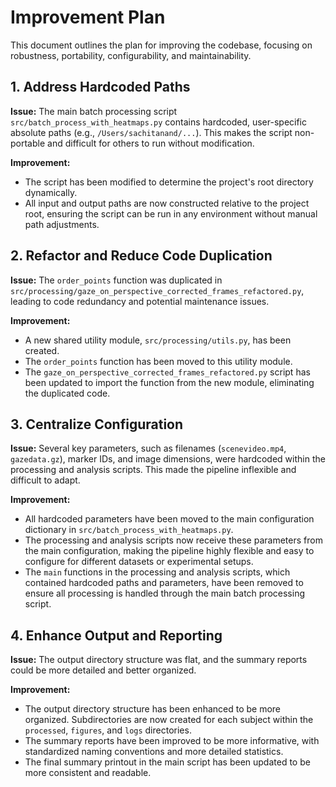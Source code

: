 # Improvement Plan

This document outlines the plan for improving the codebase, focusing on robustness, portability, configurability, and maintainability.

## 1. Address Hardcoded Paths

**Issue:** The main batch processing script `src/batch_process_with_heatmaps.py` contains hardcoded, user-specific absolute paths (e.g., `/Users/sachitanand/...`). This makes the script non-portable and difficult for others to run without modification.

**Improvement:**
- The script has been modified to determine the project's root directory dynamically.
- All input and output paths are now constructed relative to the project root, ensuring the script can be run in any environment without manual path adjustments.

## 2. Refactor and Reduce Code Duplication

**Issue:** The `order_points` function was duplicated in `src/processing/gaze_on_perspective_corrected_frames_refactored.py`, leading to code redundancy and potential maintenance issues.

**Improvement:**
- A new shared utility module, `src/processing/utils.py`, has been created.
- The `order_points` function has been moved to this utility module.
- The `gaze_on_perspective_corrected_frames_refactored.py` script has been updated to import the function from the new module, eliminating the duplicated code.

## 3. Centralize Configuration

**Issue:** Several key parameters, such as filenames (`scenevideo.mp4`, `gazedata.gz`), marker IDs, and image dimensions, were hardcoded within the processing and analysis scripts. This made the pipeline inflexible and difficult to adapt.

**Improvement:**
- All hardcoded parameters have been moved to the main configuration dictionary in `src/batch_process_with_heatmaps.py`.
- The processing and analysis scripts now receive these parameters from the main configuration, making the pipeline highly flexible and easy to configure for different datasets or experimental setups.
- The `main` functions in the processing and analysis scripts, which contained hardcoded paths and parameters, have been removed to ensure all processing is handled through the main batch processing script.

## 4. Enhance Output and Reporting

**Issue:** The output directory structure was flat, and the summary reports could be more detailed and better organized.

**Improvement:**
- The output directory structure has been enhanced to be more organized. Subdirectories are now created for each subject within the `processed`, `figures`, and `logs` directories.
- The summary reports have been improved to be more informative, with standardized naming conventions and more detailed statistics.
- The final summary printout in the main script has been updated to be more consistent and readable.
